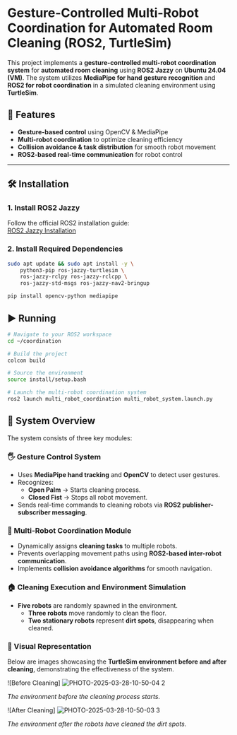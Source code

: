 # Gesture-Controlled Multi-Robot Coordination for Automated Room Cleaning (ROS2, TurtleSim)

This project implements a **gesture-controlled multi-robot coordination system** for **automated room cleaning** using **ROS2 Jazzy** on **Ubuntu 24.04 (VM)**. The system utilizes **MediaPipe for hand gesture recognition** and **ROS2 for robot coordination** in a simulated cleaning environment using **TurtleSim**.

## 🚀 Features
- **Gesture-based control** using OpenCV & MediaPipe  
- **Multi-robot coordination** to optimize cleaning efficiency  
- **Collision avoidance & task distribution** for smooth robot movement  
- **ROS2-based real-time communication** for robot control  

---

## 🛠 Installation

### 1. Install ROS2 Jazzy
Follow the official ROS2 installation guide:  
[ROS2 Jazzy Installation](https://docs.ros.org/en/jazzy/Installation.html)

### 2. Install Required Dependencies
```bash
sudo apt update && sudo apt install -y \
    python3-pip ros-jazzy-turtlesim \
    ros-jazzy-rclpy ros-jazzy-rclcpp \
    ros-jazzy-std-msgs ros-jazzy-nav2-bringup

pip install opencv-python mediapipe
```
## ▶ Running
```bash
# Navigate to your ROS2 workspace
cd ~/coordination

# Build the project
colcon build

# Source the environment
source install/setup.bash

# Launch the multi-robot coordination system
ros2 launch multi_robot_coordination multi_robot_system.launch.py
```
## 🎯 System Overview

The system consists of three key modules:

### 🖐 Gesture Control System
- Uses **MediaPipe hand tracking** and **OpenCV** to detect user gestures.
- Recognizes:
  - **Open Palm** → Starts cleaning process.
  - **Closed Fist** → Stops all robot movement.
- Sends real-time commands to cleaning robots via **ROS2 publisher-subscriber messaging**.

### 🤖 Multi-Robot Coordination Module
- Dynamically assigns **cleaning tasks** to multiple robots.
- Prevents overlapping movement paths using **ROS2-based inter-robot communication**.
- Implements **collision avoidance algorithms** for smooth navigation.

### 🏠 Cleaning Execution and Environment Simulation
- **Five robots** are randomly spawned in the environment.
  - **Three robots** move randomly to clean the floor.
  - **Two stationary robots** represent **dirt spots**, disappearing when cleaned.

### 📸 Visual Representation
Below are images showcasing the **TurtleSim environment before and after cleaning**, demonstrating the effectiveness of the system.

![Before Cleaning]
![PHOTO-2025-03-28-10-50-04 2](https://github.com/user-attachments/assets/5a613eba-c544-42e1-b224-37619ebfbe45)

*The environment before the cleaning process starts.*

![After Cleaning]
![PHOTO-2025-03-28-10-50-03 3](https://github.com/user-attachments/assets/dc1bf995-73a7-4761-9e69-587f9a71b7d0)

*The environment after the robots have cleaned the dirt spots.*

